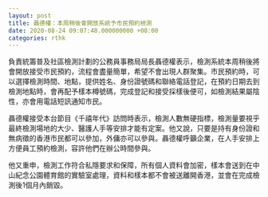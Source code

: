 ```yaml
---
layout: post
title: 聶德權：本周稍後會開放系統予市民預約檢測
date: 2020-08-24 09:07:48.000000000 +08:00
categories: rthk
---
```


負責統籌普及社區檢測計劃的公務員事務局局長聶德權表示，檢測系統本周稍後將會開放接受市民預約，流程會盡量簡單，希望不會出現人群聚集。市民預約時，可以選擇檢測時間、地點，提供姓名、身份證號碼和聯絡電話登記，在預約日期去到檢測地點時，會再配予樣本樽號碼，完成登記和接受採樣後便可，如檢測結果屬陰性，亦會用電話短訊通知市民。

聶德權接受本台節目《千禧年代》訪問時表示，檢測人數無硬指標，檢測量要視乎最終檢測場地的大少、醫護人手等安排才能有定案。他又說，只要是持有身份證和無病徵的香港市民都可以參加，外傭亦可以參與。聶德權呼籲企業，在人手安排上方便員工預約檢測，容許他們在辦公時間參與。

他又重申，檢測工作符合私隱要求和保障，所有個人資料會加密，樣本會送到在中山紀念公園體育館的實驗室處理，資料和樣本都不會被送離開香港，並會在完成檢測後1個月內銷毀。
